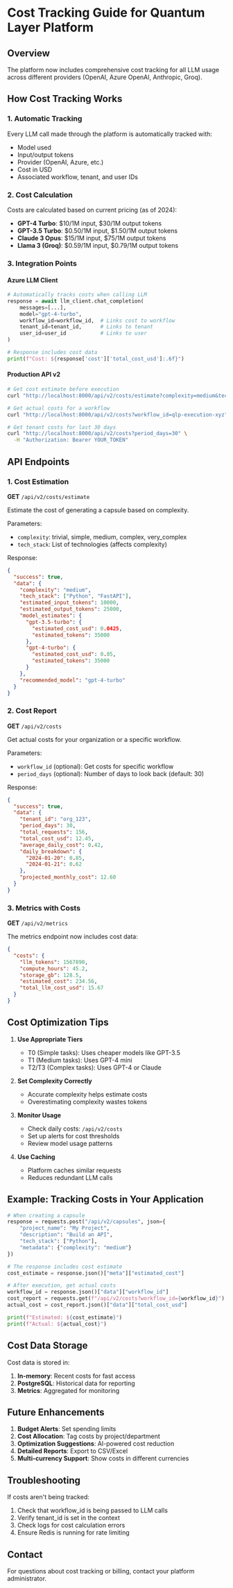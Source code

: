 # Cost Tracking Guide for Quantum Layer Platform

## Overview

The platform now includes comprehensive cost tracking for all LLM usage across different providers (OpenAI, Azure OpenAI, Anthropic, Groq).

## How Cost Tracking Works

### 1. Automatic Tracking
Every LLM call made through the platform is automatically tracked with:
- Model used
- Input/output tokens
- Provider (OpenAI, Azure, etc.)
- Cost in USD
- Associated workflow, tenant, and user IDs

### 2. Cost Calculation
Costs are calculated based on current pricing (as of 2024):
- **GPT-4 Turbo**: $10/1M input, $30/1M output tokens
- **GPT-3.5 Turbo**: $0.50/1M input, $1.50/1M output tokens
- **Claude 3 Opus**: $15/1M input, $75/1M output tokens
- **Llama 3 (Groq)**: $0.59/1M input, $0.79/1M output tokens

### 3. Integration Points

#### Azure LLM Client
```python
# Automatically tracks costs when calling LLM
response = await llm_client.chat_completion(
    messages=[...],
    model="gpt-4-turbo",
    workflow_id=workflow_id,  # Links cost to workflow
    tenant_id=tenant_id,      # Links to tenant
    user_id=user_id           # Links to user
)

# Response includes cost data
print(f"Cost: ${response['cost']['total_cost_usd']:.6f}")
```

#### Production API v2
```bash
# Get cost estimate before execution
curl "http://localhost:8000/api/v2/costs/estimate?complexity=medium&tech_stack=Python&tech_stack=FastAPI"

# Get actual costs for a workflow
curl "http://localhost:8000/api/v2/costs?workflow_id=qlp-execution-xyz"

# Get tenant costs for last 30 days
curl "http://localhost:8000/api/v2/costs?period_days=30" \
  -H "Authorization: Bearer YOUR_TOKEN"
```

## API Endpoints

### 1. Cost Estimation
**GET** `/api/v2/costs/estimate`

Estimate the cost of generating a capsule based on complexity.

Parameters:
- `complexity`: trivial, simple, medium, complex, very_complex
- `tech_stack`: List of technologies (affects complexity)

Response:
```json
{
  "success": true,
  "data": {
    "complexity": "medium",
    "tech_stack": ["Python", "FastAPI"],
    "estimated_input_tokens": 10000,
    "estimated_output_tokens": 25000,
    "model_estimates": {
      "gpt-3.5-turbo": {
        "estimated_cost_usd": 0.0425,
        "estimated_tokens": 35000
      },
      "gpt-4-turbo": {
        "estimated_cost_usd": 0.85,
        "estimated_tokens": 35000
      }
    },
    "recommended_model": "gpt-4-turbo"
  }
}
```

### 2. Cost Report
**GET** `/api/v2/costs`

Get actual costs for your organization or a specific workflow.

Parameters:
- `workflow_id` (optional): Get costs for specific workflow
- `period_days` (optional): Number of days to look back (default: 30)

Response:
```json
{
  "success": true,
  "data": {
    "tenant_id": "org_123",
    "period_days": 30,
    "total_requests": 156,
    "total_cost_usd": 12.45,
    "average_daily_cost": 0.42,
    "daily_breakdown": {
      "2024-01-20": 0.85,
      "2024-01-21": 0.62
    },
    "projected_monthly_cost": 12.60
  }
}
```

### 3. Metrics with Costs
**GET** `/api/v2/metrics`

The metrics endpoint now includes cost data:
```json
{
  "costs": {
    "llm_tokens": 1567890,
    "compute_hours": 45.2,
    "storage_gb": 128.5,
    "estimated_cost": 234.56,
    "total_llm_cost_usd": 15.67
  }
}
```

## Cost Optimization Tips

1. **Use Appropriate Tiers**
   - T0 (Simple tasks): Uses cheaper models like GPT-3.5
   - T1 (Medium tasks): Uses GPT-4 mini
   - T2/T3 (Complex tasks): Uses GPT-4 or Claude

2. **Set Complexity Correctly**
   - Accurate complexity helps estimate costs
   - Overestimating complexity wastes tokens

3. **Monitor Usage**
   - Check daily costs: `/api/v2/costs`
   - Set up alerts for cost thresholds
   - Review model usage patterns

4. **Use Caching**
   - Platform caches similar requests
   - Reduces redundant LLM calls

## Example: Tracking Costs in Your Application

```python
# When creating a capsule
response = requests.post("/api/v2/capsules", json={
    "project_name": "My Project",
    "description": "Build an API",
    "tech_stack": ["Python"],
    "metadata": {"complexity": "medium"}
})

# The response includes cost estimate
cost_estimate = response.json()["meta"]["estimated_cost"]

# After execution, get actual costs
workflow_id = response.json()["data"]["workflow_id"]
cost_report = requests.get(f"/api/v2/costs?workflow_id={workflow_id}")
actual_cost = cost_report.json()["data"]["total_cost_usd"]

print(f"Estimated: ${cost_estimate}")
print(f"Actual: ${actual_cost}")
```

## Cost Data Storage

Cost data is stored in:
1. **In-memory**: Recent costs for fast access
2. **PostgreSQL**: Historical data for reporting
3. **Metrics**: Aggregated for monitoring

## Future Enhancements

1. **Budget Alerts**: Set spending limits
2. **Cost Allocation**: Tag costs by project/department
3. **Optimization Suggestions**: AI-powered cost reduction
4. **Detailed Reports**: Export to CSV/Excel
5. **Multi-currency Support**: Show costs in different currencies

## Troubleshooting

If costs aren't being tracked:
1. Check that workflow_id is being passed to LLM calls
2. Verify tenant_id is set in the context
3. Check logs for cost calculation errors
4. Ensure Redis is running for rate limiting

## Contact

For questions about cost tracking or billing, contact your platform administrator.